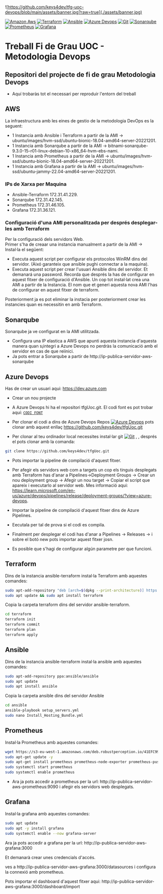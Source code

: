 ![https://github.com/keys4dev/tfg-uoc-devops/blob/main/assets/banner.jpg?raw=true](./assets/banner.jpg)

[![Amazon Aws](https://img.shields.io/badge/-Amazon%20Aws-grey?style=flat-square&logo=amazonaws)](https://aws.amazon.com/)
[![Terraform](https://img.shields.io/badge/-Terraform-grey?style=flat-square&logo=terraform)](https://www.terraform.io/) 
[![Ansible](https://img.shields.io/badge/-Ansible-grey?style=flat-square&logo=ansible)](https://www.ansible.com/)
[![Azure Devops](https://img.shields.io/badge/-Azure%20Devops-grey?style=flat-square&logo=azuredevops)](https://dev.azure.com/)
[![Git](https://img.shields.io/badge/-git-grey?style=flat-square&logo=git)](https://git-scm.com/)
[![Sonarqube](https://img.shields.io/badge/-Sonarqube-grey?style=flat-square&logo=sonarqube)](https://www.sonarsource.com/products/sonarqube/)
[![Prometheus](https://img.shields.io/badge/-Prometheus-grey?style=flat-square&logo=prometheus)](https://prometheus.io/) 
[![Grafana](https://img.shields.io/badge/-grafana-grey?style=flat-square&logo=grafana)](https://grafana.com/)



# Treball Fi de Grau UOC - Metodologia Devops
## Repositori del projecte de fi de grau Metodologia Devops
 * Aquí trobaràs tot el necessari per reproduir l'entorn del treball

## AWS

 La infraestructura amb les eines de gestio de la metodologia DevOps es la seguent:
 * 1 Instancia amb Ansible i Terraform a partir de la AMI -> ubuntu/images/hvm-ssd/ubuntu-bionic-18.04-amd64-server-20221201. 
 * 1 Instancia amb Sonarqube a partir de la AMI -> bitnami-sonarqube-9.3.0-15-r01-linux-debian-10-x86_64-hvm-ebs-nami. 
 * 1 Instancia amb Prometheus a partir de la AMI -> ubuntu/images/hvm-ssd/ubuntu-bionic-18.04-amd64-server-20221201. 
 * 1 Instancia amb Grafana a partir de la AMI -> ubuntu/images/hvm-ssd/ubuntu-jammy-22.04-amd64-server-20221201. 

### IPs de Xarxa per Maquina
* Ansible-Terraform  172.31.41.229. 
* Sonarqube          172.31.42.145. 
* Prometheus         172.31.46.105. 
* Grafana            172.31.36.121. 

### Configuració d'una AMI personalitzada per després desplegar-les amb Terraform
Per la configuració dels servidors Web.    
Primer s'ha de creaar una instancia manualment a partir de la AMI ->
Instal·la el següent:

* Executa aquest script per configurar els protocolos WinRM dins del servidor. (Aixó garanteix que ansible pughi connectar a la maquina).
* Executa aquest script per crear l'usuari Ansible dins del servidor. Et demanará una password. Recorda que després la has de configurar en aquest fitxer de configuració d'Ansible. 
Un cop tot instal·lat crea una AMI a partir de la Instancia. El nom que et generi aquesta nova AMI l'has de configurar en aquest fitxer de terraform.

Posteriorment ja es pot eliminar la instacia per posteriorment crear les instancies quan es necessitin en amb Terraform.  

## Sonarqube
Sonarqube ja ve configurat en la AMI utilitzada.
* Configura una IP elastica a AWS que apunti aquesta instancia d'aquesta manera quan s¡integri a Azure Devops no perdràs la comunicació amb el servidor en cas de que reiinici.
* Ja pots entrar a Sonarqube a partir de http://ip-publica-servidor-aws-sonarqube

## Azure Devops

Has de crear un usuari aqui: https://dev.azure.com
* Crear un nou projecte

* A Azure Devops hi ha el repositori tfgUoc.git. El codi font es pot trobar aquí:  [`CODI FONT`](./codi-prova)
* Per clonar el codi a dins de Azure Devops Repos [![Azure Devops](https://img.shields.io/badge/-Azure%20Devops-grey?style=flat-square&logo=azuredevops)](https://dev.azure.com/) pots clonar amb aquest enllaç https://github.com/keys4dev/tfgUoc.git
* Per clonar al teu ordinador local necessites instal·lar git [![Git](https://img.shields.io/badge/-git-grey?style=flat-square&logo=git)](https://git-scm.com/) , , després el pots clonar amb la comanda:
```bash
git clone https://github.com/keys4dev/tfgUoc.git
```
* Pots importar la pipeline de compilació d'aquest fitxer.  
* Per afegir els servidors web com a targets un cop els tinguis desplegats amb Terraform has d'anar a Pipelines->Deployment Groups -> Crear un nou deployment group -> Afegir un nou target -> Copiar el script que apareix i executarlo al servidor web.
Mes informació aqui: https://learn.microsoft.com/en-us/azure/devops/pipelines/release/deployment-groups/?view=azure-devops. 

* Importar la pipeline de compilació d'aquest fitxer dins de Azure Pipelines.  

* Eecutala per tal de prova si el codi es compila.  

* Finalment per desplegar el codi has d'anar a Pipelines -> Releases -> i sobre el botó new pots importar aquest fitxer josn.  

* Es posible que s'hagi de configurar algún parametre per que funcioni.  

## Terraform
Dins de la instancia ansible-terraform instal·la Terraform amb aquestes comandes:

```bash
sudo apt-add-repository "deb [arch=$(dpkg --print-architecture)] https://apt.releases.hashicorp.com $(lsb_release -cs) main"
sudo apt update && sudo apt install terraform
```

Copia la carpeta terraform dins del servidor ansible-terraform.

```bash
cd terraform
terraform init
terraform commit
terraform plan
terraform apply
```

## Ansible
Dins de la instancia ansible-terraform instal·la ansible amb aquestes comandes:

```bash
sudo apt-add-repository ppa:ansible/ansible
sudo apt update
sudo apt install ansible
```

Copia la carpeta ansible dins del servidor Ansible
```bash
cd ansible
ansible-playbook setup_servers.yml
sudo nano Install_Hosting_Bundle.yml
```

## Prometheus
Instal·la Prometheus amb aquestes comandes:
```bash
wget https://s3-eu-west-1.amazonaws.com/deb.robustperception.io/41EFC99D.gpg | sudo apt-key add -
sudo apt-get update -y
sudo apt-get install prometheus prometheus-node-exporter prometheus-pushgateway prometheus-alertmanager-y
sudo systemctl start prometheus
sudo systemctl enable prometheus
```
* Ara ja pots accedir a prometheus per la url: http://ip-publica-servidor-aws-prometheus:9090 i afegir els servidors web desplegats.

## Grafana
Instal·la grafana amb aquestes comandes:
```bash
sudo apt update
sudo apt -y install grafana
sudo systemctl enable --now grafana-server
```
Ara ja pots accedir a grafana per la url: http://ip-publica-servidor-aws-grafana:3000

Et demanarà crear unes credencials d'accés.

ves a http://ip-publica-servidor-aws-grafana:3000/datasources i configura la connexió amb prometheus.

Pots importar el dashboard d'aquest fitxer aqui: http://ip-publica-servidor-aws-grafana:3000/dashboard/import






